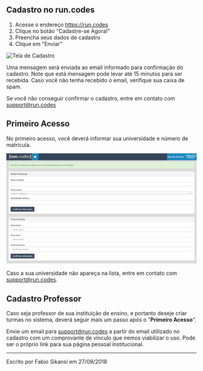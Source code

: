 ## Cadastro no run.codes

1. Acesse o endereço https://run.codes
2. Clique no botão "Cadastre-se Agora!"
3. Preencha seus dados de cadastro
4. Clique em "Enviar"

![Tela de Cadastro](images/cadastro.png)

Uma mensagem será enviada ao email informado para confirmação do cadastro. Note que está mensagem pode levar até 15 minutos para ser recebida. Caso você não tenha recebido o email, verifique sua caixa de spam.

Se você não conseguir confirmar o cadastro, entre em contato com support@run.codes

## Primeiro Acesso

No primeiro acesso, você deverá informar sua universidade e número de matrícula.

![PrimeiroAcesso](images/PrimeiroAcesso.png)

Caso a sua universidade não apareça na lista, entre em contato com support@run.codes.

## Cadastro Professor

Caso seja professor de sua instituição de ensino, e portanto deseje criar turmas no sistema, deverá seguir mais um passo após o "**Primeiro Acesso**".

Envie um email para support@run.codes a partir do email utilizado no cadastro com um comprovante de vínculo que iremos viabilizar o uso. Pode ser o próprio link para sua página pessoal institucional.

---

Escrito por Fabio Sikansi em 27/09/2018
